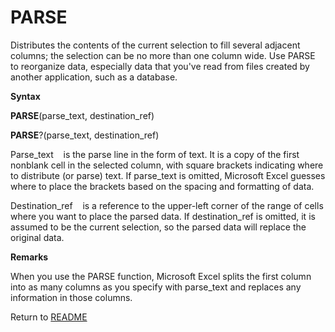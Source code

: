 # PARSE

Distributes the contents of the current selection to fill several
adjacent columns; the selection can be no more than one column wide. Use
PARSE to reorganize data, especially data that you've read from files
created by another application, such as a database.

**Syntax**

**PARSE**(parse\_text, destination\_ref)

**PARSE**?(parse\_text, destination\_ref)

Parse\_text&nbsp;&nbsp;&nbsp;&nbsp;is the parse line in the form of
text. It is a copy of the first nonblank cell in the selected column,
with square brackets indicating where to distribute (or parse) text. If
parse\_text is omitted, Microsoft Excel guesses where to place the
brackets based on the spacing and formatting of data.

Destination\_ref&nbsp;&nbsp;&nbsp;&nbsp;is a reference to the upper-left
corner of the range of cells where you want to place the parsed data. If
destination\_ref is omitted, it is assumed to be the current selection,
so the parsed data will replace the original data.

**Remarks**

When you use the PARSE function, Microsoft Excel splits the first column
into as many columns as you specify with parse\_text and replaces any
information in those columns.



Return to [README](README.md)

